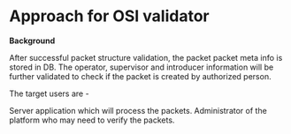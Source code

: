 

# Approach for OSI validator

**Background**

After successful packet structure validation, the packet packet meta info is stored in DB. The operator, supervisor and introducer information will be further validated to check if the packet is created by authorized person.

The target users are -

Server application which will process the packets.
Administrator of the platform who may need to verify the packets.


